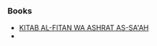 ### Books
- [KITAB AL-FITAN WA  ASHRAT AS-SA'AH](https://www.iium.edu.my/deed/hadith/muslim/content41.html)
- 